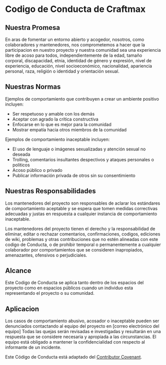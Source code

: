 # Codigo de Conducta de Craftmax

## Nuestra Promesa

En aras de fomentar un entorno abierto y acogedor, nosotros, como colaboradores y mantenedores, nos comprometemos a hacer que la participacion en nuestro proyecto y nuestra comunidad sea una experiencia libre de acoso para todos, independientemente de la edad, tamaño corporal, discapacidad, etnia, identidad de género y expresión, nivel de experiencia, educación, nivel socioeconómico, nacionalidad, apariencia personal, raza, religión o identidad y orientación sexual.

## Nuestras Normas

Ejemplos de comportamiento que contribuyen a crear un ambiente positivo incluyen:

- Ser respetuoso y amable con los demás
- Aceptar con agrado la crítica constructiva
- Enfocarse en lo que es mejor para la comunidad
- Mostrar empatía hacia otros miembros de la comunidad

Ejemplos de comportamiento inaceptable incluyen:

- El uso de lenguaje o imágenes sexualizadas y atención sexual no deseada
- Trolling, comentarios insultantes despectivos y ataques personales o politicos
- Acoso público o privado
- Publicar información privada de otros sin su consentimiento

## Nuestras Responsabilidades

Los mantenedores del proyecto son responsables de aclarar los estándares de comportamiento aceptable y se espera que tomen medidas correctivas adecuadas y justas en respuesta a cualquier instancia de comportamiento inaceptable.

Los mantenedores del proyecto tienen el derecho y la responsabilidad de eliminar, editar o rechazar comentarios, confirmaciones, codigos, ediciones de wiki, problemas y otras contribuciones que no estén alineadas con este codigo de Conducta, o de prohibir temporal o permanentemente a cualquier colaborador por comportamientos que se consideren inapropiados, amenazantes, ofensivos o perjudiciales.

## Alcance

Este Codigo de Conducta se aplica tanto dentro de los espacios del proyecto como en espacios públicos cuando un individuo esta representando el proyecto o su comunidad.

## Aplicacion

Los casos de comportamiento abusivo, acosador o inaceptable pueden ser denunciados contactando al equipo del proyecto en [correo electrónico del equipo] Todas las quejas serán revisadas e investigadas y resultarán en una respuesta que se considere necesaria y apropiada a las circunstancias. El equipo está obligado a mantener la confidencialidad con respecto al informante de un incidente.

Este Código de Conducta está adaptado del [Contributor Covenant](https://www.contributor-covenant.org/version/2/0/code_of_conduct.html).
